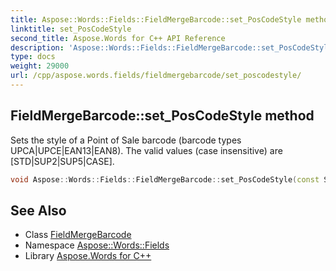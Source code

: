 ```yaml
---
title: Aspose::Words::Fields::FieldMergeBarcode::set_PosCodeStyle method
linktitle: set_PosCodeStyle
second_title: Aspose.Words for C++ API Reference
description: 'Aspose::Words::Fields::FieldMergeBarcode::set_PosCodeStyle method. Sets the style of a Point of Sale barcode (barcode types UPCA|UPCE|EAN13|EAN8). The valid values (case insensitive) are [STD|SUP2|SUP5|CASE] in C++.'
type: docs
weight: 29000
url: /cpp/aspose.words.fields/fieldmergebarcode/set_poscodestyle/
---
```

## FieldMergeBarcode::set_PosCodeStyle method


Sets the style of a Point of Sale barcode (barcode types UPCA|UPCE|EAN13|EAN8). The valid values (case insensitive) are [STD|SUP2|SUP5|CASE].

```cpp
void Aspose::Words::Fields::FieldMergeBarcode::set_PosCodeStyle(const System::String &value)
```

## See Also

* Class [FieldMergeBarcode](../)
* Namespace [Aspose::Words::Fields](../../)
* Library [Aspose.Words for C++](../../../)
